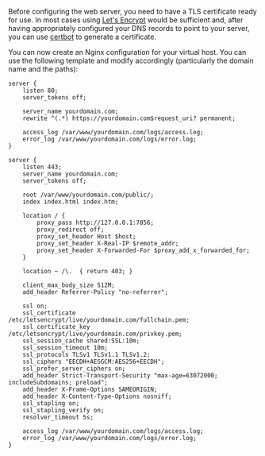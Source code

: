 Before configuring the web server, you need to have a TLS certificate ready for use. In most cases using [Let's Encrypt](https://letsencrypt.org) would be sufficient and, after having appropriately configured your DNS records to point to your server, you can use [certbot](https://certbot.eff.org) to generate a certificate.

You can now create an Nginx configuration for your virtual host. You can use the following template and modify accordingly (particularly the domain name and the paths):

```
server {
    listen 80;
    server_tokens off;

    server_name yourdomain.com;
    rewrite ^(.*) https://yourdomain.com$request_uri? permanent;

    access_log /var/www/yourdomain.com/logs/access.log;
    error_log /var/www/yourdomain.com/logs/error.log;
}

server {
    listen 443;
    server_name yourdomain.com;
    server_tokens off;

    root /var/www/yourdomain.com/public/;
    index index.html index.htm;

    location / {
        proxy_pass http://127.0.0.1:7856;
        proxy_redirect off;
        proxy_set_header Host $host;
        proxy_set_header X-Real-IP $remote_addr;
        proxy_set_header X-Forwarded-For $proxy_add_x_forwarded_for;
    }

    location ~ /\.  { return 403; }

    client_max_body_size 512M;
    add_header Referrer-Policy "no-referrer";

    ssl on;
    ssl_certificate /etc/letsencrypt/live/yourdomain.com/fullchain.pem;
    ssl_certificate_key /etc/letsencrypt/live/yourdomain.com/privkey.pem;
    ssl_session_cache shared:SSL:10m;
    ssl_session_timeout 10m;
    ssl_protocols TLSv1 TLSv1.1 TLSv1.2;
    ssl_ciphers "EECDH+AESGCM:AES256+EECDH";
    ssl_prefer_server_ciphers on;
    add_header Strict-Transport-Security "max-age=63072000; includeSubdomains; preload";
    add_header X-Frame-Options SAMEORIGIN;
    add_header X-Content-Type-Options nosniff;
    ssl_stapling on;
    ssl_stapling_verify on;
    resolver_timeout 5s;

    access_log /var/www/yourdomain.com/logs/access.log;
    error_log /var/www/yourdomain.com/logs/error.log;
}
```
